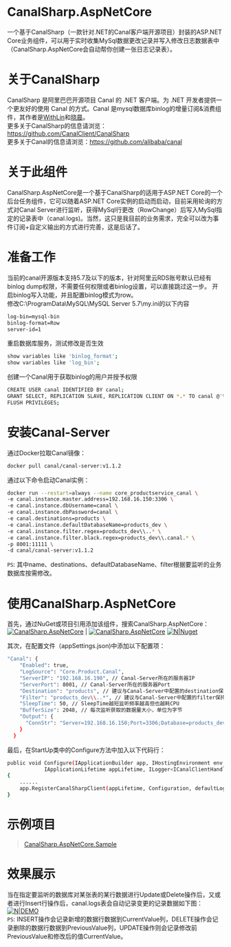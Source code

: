 # CanalSharp.AspNetCore
一个基于CanalSharp（一款针对.NET的Canal客户端开源项目）封装的ASP.NET Core业务组件，可以用于实时收集MySql数据更改记录并写入修改日志数据表中（CanalSharp.AspNetCore会自动帮你创建一张日志记录表）。

# 关于CanalSharp
CanalSharp 是阿里巴巴开源项目 Canal 的 .NET 客户端。为 .NET 开发者提供一个更友好的使用 Canal 的方式。Canal 是mysql数据库binlog的增量订阅&消费组件，其作者是[WithLin](https://github.com/WithLin)和[晓晨](https://github.com/stulzq)。<br/>
更多关于CanalSharp的信息请浏览：https://github.com/CanalClient/CanalSharp<br/>
更多关于Canal的信息请浏览：https://github.com/alibaba/canal

# 关于此组件
CanalSharp.AspNetCore是一个基于CanalSharp的适用于ASP.NET Core的一个后台任务组件，它可以随着ASP.NET Core实例的启动而启动，目前采用轮询的方式对Canal Server进行监听，获得MySql行更改（RowChange）后写入MySql指定的记录表中（canal.logs)。当然，这只是我目前的业务需求，完全可以改为事件订阅+自定义输出的方式进行完善，这是后话了。

# 准备工作
当前的canal开源版本支持5.7及以下的版本，针对阿里云RDS账号默认已经有binlog dump权限，不需要任何权限或者binlog设置，可以直接跳过这一步。
开启binlog写入功能，并且配置binlog模式为row。<br/>
修改C:\ProgramData\MySQL\MySQL Server 5.7\my.ini的以下内容
```sh
log-bin=mysql-bin
binlog-format=Row
server-id=1
```


重启数据库服务，测试修改是否生效
```sh
show variables like 'binlog_format';
show variables like 'log_bin';
```

创建一个Canal用于获取binlog的用户并授予权限
```sh
CREATE USER canal IDENTIFIED BY canal; 
GRANT SELECT, REPLICATION SLAVE, REPLICATION CLIENT ON *.* TO canal @'%';
FLUSH PRIVILEGES;
```

# 安装Canal-Server
通过Docker拉取Canal镜像：
```sh
docker pull canal/canal-server:v1.1.2
```
通过以下命令启动Canal实例：
```sh
docker run --restart=always --name core_productservice_canal \
-e canal.instance.master.address=192.168.16.150:3306 \
-e canal.instance.dbUsername=canal \
-e canal.instance.dbPassword=canal \
-e canal.destinations=products \
-e canal.instance.defaultDatabaseName=products_dev \
-e canal.instance.filter.regex=products_dev\\..* \
-e canal.instance.filter.black.regex=products_dev\\.canal.* \
-p 8001:11111 \
-d canal/canal-server:v1.1.2
```
`PS`: 其中name、destinations、defaultDatabaseName、filter根据要监听的业务数据库按需修改。

# 使用CanalSharp.AspNetCore
首先，通过NuGet或项目引用添加该组件，搜索CanalSharp.AspNetCore：[![CanalSharp.AspNetCore](https://img.shields.io/nuget/v/CanalSharp.AspNetCore.svg)](https://www.nuget.org/packages/CanalSharp.AspNetCore/) | [![CanalSharp.AspNetCore](https://img.shields.io/nuget/dt/CanalSharp.AspNetCore.svg)](https://www.nuget.org/packages/CanalSharp.AspNetCore/)
[![N|Nuget](https://www.cnblogs.com/images/cnblogs_com/edisonchou/1260867/o_Nuget.png)](https://www.cnblogs.com/images/cnblogs_com/edisonchou/1260867/o_Nuget.png)<br/>

其次，在配置文件（appSettings.json)中添加以下配置项：
```sh
"Canal": {
    "Enabled": true,
    "LogSource": "Core.Product.Canal",
    "ServerIP": "192.168.16.190", // Canal-Server所在的服务器IP
    "ServerPort": 8001, // Canal-Server所在的服务器Port
    "Destination": "products", // 建议与Canal-Server中配置的destination保持一致
    "Filter": "products_dev\\..*", // 建议与Canal-Server中配置的filter保持一致
    "SleepTime": 50, // SleepTime越短监听频率越高但也越耗CPU
    "BufferSize": 2048, // 每次监听获取的数据量大小，单位为字节
    "Output": {
      "ConnStr": "Server=192.168.16.150;Port=3306;Database=products_dev;Uid=dev;Pwd=xdp" // 要输出的日志记录表所在的数据连接字符串
    }
  }
```
最后，在StartUp类中的Configure方法中加入以下代码行：
```sh
public void Configure(IApplicationBuilder app, IHostingEnvironment env,
            IApplicationLifetime appLifetime, ILogger<ICanalClientHandler> defaultLogger)
{
    ......
    app.RegisterCanalSharpClient(appLifetime, Configuration, defaultLogger);
}
```

# 示例项目
>[CanalSharp.AspNetCore.Sample](https://github.com/EdisonChou/CanalSharp.AspNetCore/tree/master/src/Sample/CanalSharp.AspNetCore.Sample)

# 效果展示
当在指定要监听的数据库对某张表的某行数据进行Update或Delete操作后，又或者进行Insert行操作后，canal.logs表会自动记录变更的记录数据如下图：
[![N|DEMO](https://www.cnblogs.com/images/cnblogs_com/edisonchou/1260867/o_canal.logs.show.png)](https://www.cnblogs.com/images/cnblogs_com/edisonchou/1260867/o_canal.logs.show.png)<br/>
`PS`: INSERT操作会记录新增的数据行数据到CurrentValue列，DELETE操作会记录删除的数据行数据到PreviousValue列，UPDATE操作则会记录修改前PreviousValue和修改后的值CurrentValue。




